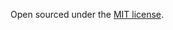 
Open sourced under the [MIT license](https://github.com/LeNPaul/Millennial/blob/gh-pages/LICENSE.md).

